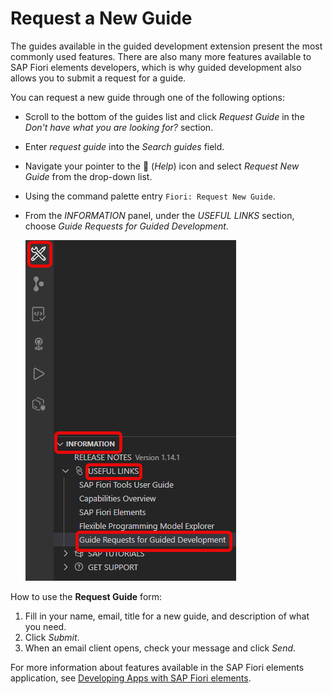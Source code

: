 <!-- loiob6722617735b4c60aae0d2ef04646c75 -->

<link rel="stylesheet" type="text/css" href="../css/sap-icons.css"/>

# Request a New Guide

The guides available in the guided development extension present the most commonly used features. There are also many more features available to SAP Fiori elements developers, which is why guided development also allows you to submit a request for a guide.

You can request a new guide through one of the following options:

-   Scroll to the bottom of the guides list and click *Request Guide* in the *Don't have what you are looking for?* section.
-   Enter *request guide* into the *Search guides* field.
-   Navigate your pointer to the <span class="SAP-icons-V5"></span> \(*Help*\) icon and select *Request New Guide* from the drop-down list.
-   Using the command palette entry `Fiori: Request New Guide`.

-   From the *INFORMATION* panel, under the *USEFUL LINKS* section, choose *Guide Requests for Guided Development*.

    ![](images/Fiori_Tools_Guide_Requests_for_Guided_Development_4f9571c.png)


How to use the **Request Guide** form:

1.  Fill in your name, email, title for a new guide, and description of what you need.
2.  Click *Submit*.
3.  When an email client opens, check your message and click *Send*.

For more information about features available in the SAP Fiori elements application, see [Developing Apps with SAP Fiori elements](https://sapui5.hana.ondemand.com/#/topic/03265b0408e2432c9571d6b3feb6b1fd).

